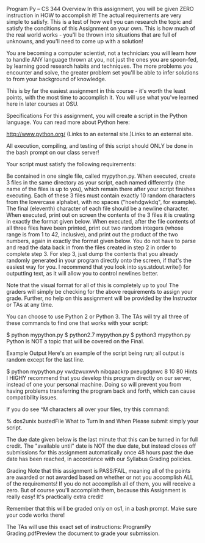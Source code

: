 Program Py – CS 344
Overview
In this assignment, you will be given ZERO instruction in HOW to accomplish it! The actual requirements are very simple to satisfy. This is a test of how well you can research the topic and satisfy the conditions of this Assignment on your own. This is how much of the real world works - you'll be thrown into situations that are full of unknowns, and you'll need to come up with a solution!

You are becoming a computer scientist, not a technician: you will learn how to handle ANY language thrown at you, not just the ones you are spoon-fed, by learning good research habits and techniques. The more problems you encounter and solve, the greater problem set you'll be able to infer solutions to from your background of knowledge.

This is by far the easiest assignment in this course - it's worth the least points, with the most time to accomplish it. You will use what you've learned here in later courses at OSU.

Specifications
For this assignment, you will create a script in the Python language. You can read more about Python here:

http://www.python.org/ (Links to an external site.)Links to an external site.

All execution, compiling, and testing of this script should ONLY be done in the bash prompt on our class server!

Your script must satisfy the following requirements:

Be contained in one single file, called mypython.py.
When executed, create 3 files in the same directory as your script, each named differently (the name of the files is up to you), which remain there after your script finishes executing. Each of these 3 files must contain exactly 10 random characters from the lowercase alphabet, with no spaces ("hoehdgwkdq", for example). The final (eleventh) character of each file should be a newline character.
When executed, print out on screen the contents of the 3 files it is creating in exactly the format given below.
When executed, after the file contents of all three files have been printed, print out two random integers (whose range is from 1 to 42, inclusive), and print out the product of the two numbers, again in exactly the format given below.
You do not have to parse and read the data back in from the files created in step 2 in order to complete step 3. For step 3, just dump the contents that you already randomly generated in your program directly onto the screen, if that's the easiest way for you. I recommend that you look into sys.stdout.write() for outputting text, as it will allow you to control newlines better.

Note that the visual format for all of this is completely up to you! The graders will simply be checking for the above requirements to assign your grade. Further, no help on this assignment will be provided by the Instructor or TAs at any time.

You can choose to use Python 2 or Python 3. The TAs will try all three of these commands to find one that works with your script:

$ python mypython.py
$ python2.7 mypython.py
$ python3 mypython.py
Python is NOT a topic that will be covered on the Final.

Example Output
Here's an example of the script being run; all output is random except for the last line.

$ python mypython.py
vwdzwuxwvh
nibqaackrp
pxeugdqnwc
8
10
80
Hints
I HIGHY recommend that you develop this program directly on our server, instead of one your personal machine. Doing so will prevent you from having problems transferring the program back and forth, which can cause compatibility issues.

If you do see ^M characters all over your files, try this command:

% dos2unix bustedFile
What to Turn In and When
Please submit simply your script.

The due date given below is the last minute that this can be turned in for full credit. The "available until" date is NOT the due date, but instead closes off submissions for this assignment automatically once 48 hours past the due date has been reached, in accordance with our Syllabus Grading policies.

Grading
Note that this assignment is PASS/FAIL, meaning all of the points are awarded or not awarded based on whether or not you accomplish ALL of the requirements! If you do not accomplish all of them, you will receive a zero. But of course you'll accomplish them, because this Assignment is really easy! It's practically extra credit!

Remember that this will be graded only on os1, in a bash prompt. Make sure your code works there!

The TAs will use this exact set of instructions: ProgramPy Grading.pdfPreview the document to grade your submission.
